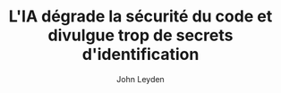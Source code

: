 ---
layout: post
title: "L'IA dégrade la sécurité du code et divulgue trop de secrets d'identification"
link: https://www.cio-online.com/actualites/lire-l-ia-degrade-la-securite-du-code-et-divulgue-trop-de-secrets-d-identification-16285.html
author: "John Leyden"
published_date: "17/04/2025"
description: "Les dépôts de code, issus d'un développement assisté par l'IA, sont 40% plus susceptibles de contenir des clés d'API, des mots de passe ou des jetons. Et il ne s'agit là qu'un des nombreux problèmes auxquels sont confrontés les RSSI avec le code généré par l'IA."
language: "fr"
categories: "Liens"
tags: "ia développement"
og-tags: "ia développement"
permalink: /:categories/:year/:month/:day/:title/
---